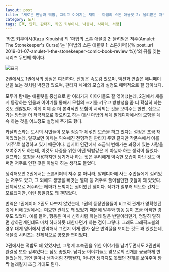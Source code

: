 ```yaml
---
layout: post
title: "새로운 만남과 떡밥, 그리고 이어지는 재미 - 마법의 스톤 애뮬릿 2: 물려받은 저주"
category: 도서
tags: [책, 만화, 판타지, 카즈 키부이시, 박중서, 사파리, 서평]
---
```


'카즈 키부이시(Kazu Kibuishi)'의
'마법의 스톤 애뮬릿 2: 물려받은 저주(Amulet: The Stonekeeper's Curse)'는
'[마법의 스톤 애뮬릿 1: 스톤키퍼]({% post_url 2019-01-07-amulet-1-the-stonekeeper-comic-book-review %})'의 뒤를 잊는
시리즈 두번째 책이다.

![표지](https://lh3.googleusercontent.com/QBim4lLYmSv9iJAujKT5i8juSTyf04x5RAKS0XKLkBpHeTAJa9FQzSYrxhu8pE8FN-gBkZqvPCFIgQ=s480)

2권에서도 1권에서의 장점은 여전하다.
진행은 속도감 있으며,
액션과 연출은 애니메이션을 보는 것처럼 박진감 있으며,
판타지 세계의 모습과 설정도 매력적으로 잘 담아냈다.

모두가 탐내는 애뮬릿을 중심으로 한 여러가지 이야기들도 잘 엮어냈는데,
2권에서 새롭게 등장하는 인물과 이야기를 통해서
모험의 크기를 키우고 방향성을 좀 더 확실히 하는 것도 괜찮았다.
이게 이제 좀 더 본격적인 모험이 시작되는 것을 보여주는 한편,
집으로 가는 방법을 더 적극적으로 찾으려고 하는 대신
마법의 세계 알레디아에서의 모험을 계속 하는 것을 어느정도 설명해 주기도 했다.

카날리스라는 도시의 시민들이 모두 짐승과 뒤섞인 모습을 하고 있다는 설정은 조금 재미있었는데,
얼핏보면 이제는 익숙해진 전형적인 판타지 주민 같지만
작품속에서 이를 '저주'로 설명하고 있기 때문이다.
심지어 인간에서 조금씩 변해가는 과정에 있는 사람을 보여주기도 하는데,
이것도 나중을 위한 어떤 떡밥같은 게 아닐까 하는 생각이 들었다.
엘프라는 호칭을 사용하지만
생기거나 하는 짓은 우리에게 익숙한 모습이 아닌 것도
어쩌면 저주로 인한 것은 아닐까 하는 생각도 들었다.

생각해보면 2권에서는 스톤키퍼의 저주 뿐 아니라,
알레디아에 사는 주민들에게 걸려있는 저주도 있고,
그 외에도 생명을 빼앗는 열매 등 저주로 풀이될만한 것들이 꽤 있었다.
전체적으로 저주라는 테마가 느껴지는 권이었던 셈이다.
작가가 일부러 의도한 건지는 모르겠지만, 이런 통일감도 꽤 괜찮았다.

번역은 1권에이어 2권도 나쁘지 않았는데,
1권의 등장인물들이 비교적 관계가 명확했던 것에 비해
2권에서는 미묘한 관계도 꽤 있었기 때문에
말투와 행동 등이 조금 어색한 경우도 있었다.
예를 들어, 행동은 마치 신하처럼 하는데 말은 반말이라던가,
엄밀히 말하면 상하관계인데도 마치 하대하듯 대한다던가 하는 점이 그렇다.
그래도 그래픽노블의 경우 대게 영어에서 번역해서 그런지 이게 뭔가 싶은 번역질을 보이는 것도 꽤 있었는데,
애뮬릿 시리즈는 전체적으로 양호한 편이었다.

2권에서는 떡밥도 꽤 있었지만,
그렇게 후속권을 위한 이야기를 남겨두면서도
2권만의 완결성 또한 갖추었다는 점도 좋았다.
남겨둔 이야기들도 앞으로의 전개를 궁금하게 만들었는데,
과연 얼마나 생각처럼 진행될지,
아니면 생각지도 못했던 전개를 보여주며 깜짝 놀래킬지 조금 기대도 된다.
